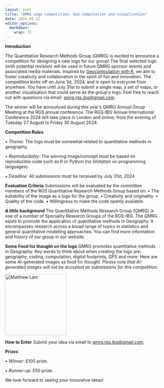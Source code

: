 ```yaml
---
layout: post
title: "QMRG Logo competition: Geo-computation and visualisation"
date: 2024-05-22
editor_options: 
  markdown: 
    wrap: 72
---
```


**Introduction**

The Quantitative Research Methods Group (QMRG) is excited to announce a
competition for designing a new logo for our group! The final selected
logo (with potential revision) will be used in future QMRG sponsor
events and associated media materials. Inspired by [Geocomputation with
R](https://geocompx.org/post/2023/map-cover-competition/), we aim to
foster creativity and collaboration in the spirit of fun and innovation.
The competition kicks off on June 1st, 2024, and is open to everyone
from anywhere. You have until July 31st to submit a single map, a set of
maps, or another visualisation that could serve as the group's logo.
Feel free to reach out with questions via email:
[qmrg.rgs.ibg@gmail.com](qmrg.rgs.ibg@gmail.com).

The winner will be announced during this year’s QMRG Annual Group
Meeting at the RGS annual conference. The RGS-IBG Annual International
Conference 2024 will take place in London and online, from the evening
of Tuesday 27 August to Friday 30 August 2024.

**Competition Rules**

• *Theme*: The logo must be somewhat related to quantitative methods in
geography.

• *Reproducibility*: The winning image/concept must be based on
reproducible code such as R or Python (no limitation on programming
languages).

• *Deadline*: All submissions must be received by July 31st, 2024

**Evaluation Criteria** Submissions will be evaluated by the committee
members of the RGS Quantitative Research Methods Group based on: • The
suitability of the image as a logo for the group. • Creativity and
originality. • Quality of the code. • Willingness to make the code
openly available.

**A little background** The Quantitative Methods Research Group (QMRG)
is one of a number of Speciality Research Groups of the RGS-IBG. The
QMRG exists to promote the application of quantitative methods in
Geography. It encompasses research across a broad range of topics in
statistics and general quantitative modelling approaches. You can find
more information and history of our group in our website.

**Some Food for thought on the logo** QMRG promotes quantitative methods
in Geography. Key words to think about when creating the logo are:
geography, coding, computation, digital footprints, GPS and more. Here
are some AI-generated images as food for thought. *Please note that
AI-generated images will not be accepted as submissions for this
competition*.

<img src="/images/ai_logo.jpg" alt="Matthew Lam" width="200"/>


**How to Enter** Submit your idea via email to
[qmrg.rgs.ibg@gmail.com](qmrg.rgs.ibg@gmail.com).

**Prizes**

• *Winner*: £100 prize.

• *Runner-up*: £50 prize.

We look forward to seeing your innovative ideas!
